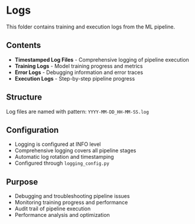 # Logs

This folder contains training and execution logs from the ML pipeline.

## Contents

- **Timestamped Log Files** - Comprehensive logging of pipeline execution
- **Training Logs** - Model training progress and metrics
- **Error Logs** - Debugging information and error traces
- **Execution Logs** - Step-by-step pipeline progress

## Structure

Log files are named with pattern: `YYYY-MM-DD_HH-MM-SS.log`

## Configuration

- Logging is configured at INFO level
- Comprehensive logging covers all pipeline stages
- Automatic log rotation and timestamping
- Configured through `logging_config.py`

## Purpose

- Debugging and troubleshooting pipeline issues
- Monitoring training progress and performance
- Audit trail of pipeline execution
- Performance analysis and optimization